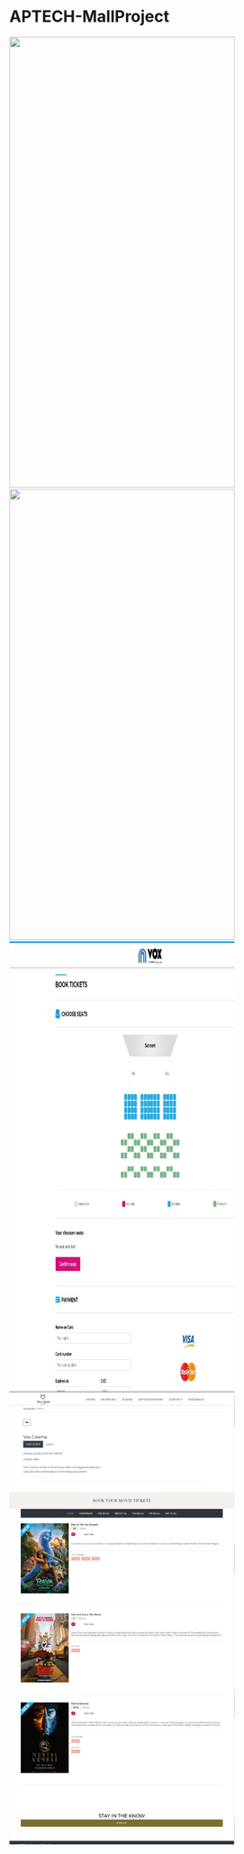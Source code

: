 # APTECH-MallProject


<img src="https://github.com/NGNhan719/APTECH-MallProject/blob/main/screenshot/home.png" width="400px" height="800px">      <img src="https://github.com/NGNhan719/APTECH-MallProject/blob/main/screenshot/shopping.png" width="400px" height="800px">      <img src="https://github.com/NGNhan719/APTECH-MallProject/blob/main/screenshot/ticket.png" width="400px" height="800px">      <img src="https://github.com/NGNhan719/APTECH-MallProject/blob/main/screenshot/entertain.png" width="400px" height="800px">
